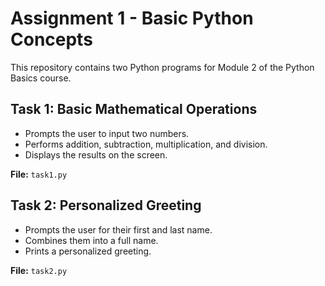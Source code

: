 # Assignment 1 - Basic Python Concepts

This repository contains two Python programs for Module 2 of the Python Basics course.

## Task 1: Basic Mathematical Operations
- Prompts the user to input two numbers.
- Performs addition, subtraction, multiplication, and division.
- Displays the results on the screen.

**File:** `task1.py`

## Task 2: Personalized Greeting
- Prompts the user for their first and last name.
- Combines them into a full name.
- Prints a personalized greeting.

**File:** `task2.py`

